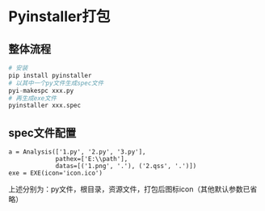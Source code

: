# Pyinstaller打包

## 整体流程

```python
# 安装
pip install pyinstaller
# 以其中一个py文件生成spec文件
pyi-makespc xxx.py
# 再生成exe文件
pyinstaller xxx.spec
```

## spec文件配置

```
a = Analysis(['1.py', '2.py', '3.py'],
             pathex=['E:\\path'],
             datas=[('1.png', '.'), ('2.qss', '.')])                          
exe = EXE(icon='icon.ico')
```

上述分别为：py文件，根目录，资源文件，打包后图标icon（其他默认参数已省略）